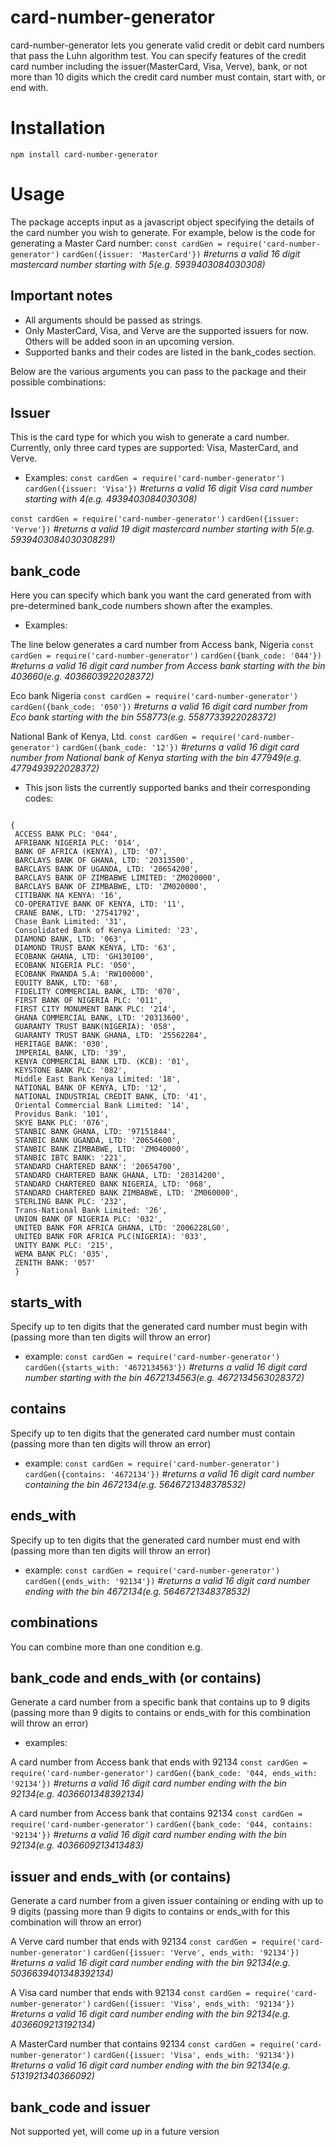 # card-number-generator
card-number-generator lets you generate valid credit or debit card numbers that pass the Luhn algorithm test. You can specify features of the credit card number including the issuer(MasterCard, Visa, Verve), bank, or not more than 10 digits which the credit card number must contain, start with, or end with. 

# Installation
`npm install card-number-generator`

# Usage
The package accepts input as a javascript object specifying the details of the card number you wish to generate. For example, below is the code for generating a Master Card number:
`const cardGen = require('card-number-generator')`
`cardGen({issuer: 'MasterCard'})` _#returns a valid 16 digit mastercard number starting with 5(e.g. 5939403084030308)_

## Important notes
- All arguments should be passed as strings.
- Only MasterCard, Visa, and Verve are the supported issuers for now. Others will be added soon in an upcoming version.
- Supported banks and their codes are listed in the bank_codes section.

Below are the various arguments you can pass to the package and their possible combinations:

## Issuer
This is the card type for which you wish to generate a card number. Currently, only three card types are supported: Visa, MasterCard, and Verve.
- Examples:
`const cardGen = require('card-number-generator')`
`cardGen({issuer: 'Visa'})` _#returns a valid 16 digit Visa card number starting with 4(e.g. 4939403084030308)_

`const cardGen = require('card-number-generator')`
`cardGen({issuer: 'Verve'})` _#returns a valid 19 digit mastercard number starting with 5(e.g. 5939403084030308291)_

## bank_code
Here you can specify which bank you want the card generated from with pre-determined bank_code numbers shown after the examples.
- Examples:

The line below generates a card number from Access bank, Nigeria
`const cardGen = require('card-number-generator')`
`cardGen({bank_code: '044'})` _#returns a valid 16 digit card number from Access bank starting with the bin 403660(e.g. 4036603922028372)_

Eco bank Nigeria
`const cardGen = require('card-number-generator')`
`cardGen({bank_code: '050'})` _#returns a valid 16 digit card number from Eco bank starting with the bin 558773(e.g. 5587733922028372)_

National Bank of Kenya, Ltd.
`const cardGen = require('card-number-generator')`
`cardGen({bank_code: '12'})` _#returns a valid 16 digit card number from National bank of Kenya starting with the bin 477949(e.g. 4779493922028372)_

- This json lists the currently supported banks and their corresponding codes:

```

{
 ACCESS BANK PLC: '044',
 AFRIBANK NIGERIA PLC: '014',
 BANK OF AFRICA (KENYA), LTD: '07',
 BARCLAYS BANK OF GHANA, LTD: '20313500',
 BARCLAYS BANK OF UGANDA, LTD: '20654200',
 BARCLAYS BANK OF ZIMBABWE LIMITED: 'ZM020000',
 BARCLAYS BANK OF ZIMBABWE, LTD: 'ZM020000',
 CITIBANK NA KENYA: '16',
 CO-OPERATIVE BANK OF KENYA, LTD: '11',
 CRANE BANK, LTD: '27541792',
 Chase Bank Limited: '31',
 Consolidated Bank of Kenya Limited: '23',
 DIAMOND BANK, LTD: '063',
 DIAMOND TRUST BANK KENYA, LTD: '63',
 ECOBANK GHANA, LTD: 'GH130100',
 ECOBANK NIGERIA PLC: '050',
 ECOBANK RWANDA S.A: 'RW100000',
 EQUITY BANK, LTD: '68',
 FIDELITY COMMERCIAL BANK, LTD: '070',
 FIRST BANK OF NIGERIA PLC: '011',
 FIRST CITY MONUMENT BANK PLC: '214',
 GHANA COMMERCIAL BANK, LTD: '20313600',
 GUARANTY TRUST BANK(NIGERIA): '058',
 GUARANTY TRUST BANK GHANA, LTD: '25562284',
 HERITAGE BANK: '030',
 IMPERIAL BANK, LTD: '39',
 KENYA COMMERCIAL BANK LTD. (KCB): '01',
 KEYSTONE BANK PLC: '082',
 Middle East Bank Kenya Limited: '18',
 NATIONAL BANK OF KENYA, LTD: '12',
 NATIONAL INDUSTRIAL CREDIT BANK, LTD: '41',
 Oriental Commercial Bank Limited: '14',
 Providus Bank: '101',
 SKYE BANK PLC: '076',
 STANBIC BANK GHANA, LTD: '97151844',
 STANBIC BANK UGANDA, LTD: '20654600',
 STANBIC BANK ZIMBABWE, LTD: 'ZM040000',
 STANBIC IBTC BANK: '221',
 STANDARD CHARTERED BANK': '20654700',
 STANDARD CHARTERED BANK GHANA, LTD: '20314200',
 STANDARD CHARTERED BANK NIGERIA, LTD: '068',
 STANDARD CHARTERED BANK ZIMBABWE, LTD: 'ZM060000',
 STERLING BANK PLC: '232',
 Trans-National Bank Limited: '26',
 UNION BANK OF NIGERIA PLC: '032',
 UNITED BANK FOR AFRICA GHANA, LTD: '2006228LG0',
 UNITED BANK FOR AFRICA PLC(NIGERIA): '033',
 UNITY BANK PLC: '215',
 WEMA BANK PLC: '035',
 ZENITH BANK: '057'
 }

```

## starts_with
Specify up to ten digits that the generated card number must begin with (passing more than ten digits will throw an error)
- example:
`const cardGen = require('card-number-generator')`
`cardGen({starts_with: '4672134563'})` _#returns a valid 16 digit card number starting with the bin 4672134563(e.g. 4672134563028372)_

## contains
Specify up to ten digits that the generated card number must contain (passing more than ten digits will throw an error)
- example:
`const cardGen = require('card-number-generator')`
`cardGen({contains: '4672134'})` _#returns a valid 16 digit card number containing the bin 4672134(e.g. 5646721348378532)_

## ends_with
Specify up to ten digits that the generated card number must end with (passing more than ten digits will throw an error)
- example:
`const cardGen = require('card-number-generator')`
`cardGen({ends_with: '92134'})` _#returns a valid 16 digit card number ending with the bin 4672134(e.g. 5646721348378532)_

## combinations
You can combine more than one condition e.g.

## bank_code and ends_with (or contains)
Generate a card number from a specific bank that contains up to 9 digits (passing more than 9 digits to contains or ends_with for this combination will throw an error)

- examples: 

A card number from Access bank that ends with 92134
`const cardGen = require('card-number-generator')`
`cardGen({bank_code: '044, ends_with: '92134'})` _#returns a valid 16 digit card number ending with the bin 92134(e.g. 4036601348392134)_

A card number from Access bank that contains 92134
`const cardGen = require('card-number-generator')`
`cardGen({bank_code: '044, contains: '92134'})` _#returns a valid 16 digit card number ending with the bin 92134(e.g. 4036609213413483)_

## issuer and ends_with (or contains)
Generate a card number from a given issuer containing or ending with up to 9 digits (passing more than 9 digits to contains or ends_with for this combination will throw an error)

A Verve card number that ends with 92134
`const cardGen = require('card-number-generator')`
`cardGen({issuer: 'Verve', ends_with: '92134'})` _#returns a valid 16 digit card number ending with the bin 92134(e.g. 5036639401348392134)_

A Visa card number that ends with 92134
`const cardGen = require('card-number-generator')`
`cardGen({issuer: 'Visa', ends_with: '92134'})` _#returns a valid 16 digit card number ending with the bin 92134(e.g. 4036609213192134)_

A MasterCard number that contains 92134
`const cardGen = require('card-number-generator')`
`cardGen({issuer: 'Visa', ends_with: '92134'})` _#returns a valid 16 digit card number ending with the bin 92134(e.g. 5131921340366092)_

## bank_code and issuer
Not supported yet, will come up in a future version